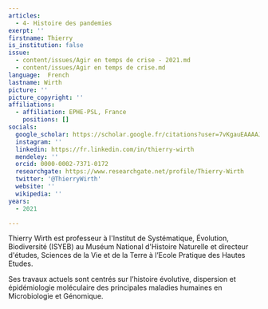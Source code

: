 ```yaml
---
articles:
  - 4- Histoire des pandemies
exerpt: ''
firstname: Thierry
is_institution: false
issue:
  - content/issues/Agir en temps de crise - 2021.md
  - content/issues/Agir en temps de crise.md
language:  French
lastname: Wirth
picture: ''
picture_copyright: ''
affiliations:
  - affiliation: EPHE-PSL, France
    positions: []
socials:
  google_scholar: https://scholar.google.fr/citations?user=7vKgauEAAAAJ&hl=fr
  instagram: ''
  linkedin: https://fr.linkedin.com/in/thierry-wirth
  mendeley: ''
  orcid: 0000-0002-7371-0172
  researchgate: https://www.researchgate.net/profile/Thierry-Wirth
  twitter: '@ThierryWirth'
  website: ''
  wikipedia: ''
years:
  - 2021

---
```

Thierry Wirth est professeur à l'Institut de Systématique, Évolution, Biodiversité (ISYEB) au Muséum National d'Histoire Naturelle et directeur d'études, Sciences de la Vie et de la Terre à l’Ecole Pratique des Hautes Etudes.

Ses travaux actuels sont centrés sur l’histoire évolutive, dispersion et épidémiologie moléculaire des principales maladies humaines en Microbiologie et Génomique.